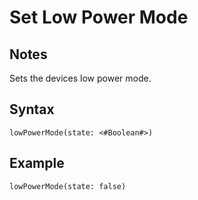 # Set Low Power Mode

## Notes
Sets the devices low power mode.

## Syntax

```
lowPowerMode(state: <#Boolean#>)
```

## Example
```
lowPowerMode(state: false)
```